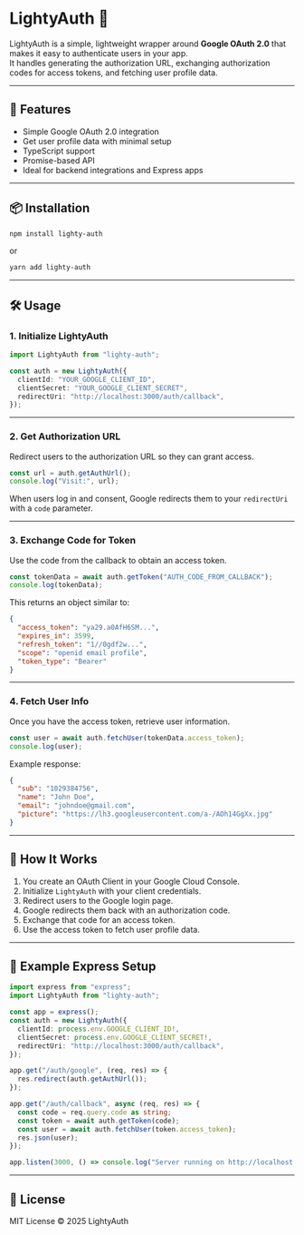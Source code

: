 # LightyAuth 🔐

LightyAuth is a simple, lightweight wrapper around **Google OAuth 2.0** that makes it easy to authenticate users in your app.  
It handles generating the authorization URL, exchanging authorization codes for access tokens, and fetching user profile data.

---

## 🚀 Features

- Simple Google OAuth 2.0 integration
- Get user profile data with minimal setup
- TypeScript support
- Promise-based API
- Ideal for backend integrations and Express apps

---

## 📦 Installation

```bash
npm install lighty-auth
```
or
```bash
yarn add lighty-auth
```

---

## 🛠️ Usage

### 1. Initialize LightyAuth

```ts
import LightyAuth from "lighty-auth";

const auth = new LightyAuth({
  clientId: "YOUR_GOOGLE_CLIENT_ID",
  clientSecret: "YOUR_GOOGLE_CLIENT_SECRET",
  redirectUri: "http://localhost:3000/auth/callback",
});
```

---

### 2. Get Authorization URL

Redirect users to the authorization URL so they can grant access.

```ts
const url = auth.getAuthUrl();
console.log("Visit:", url);
```

When users log in and consent, Google redirects them to your `redirectUri` with a `code` parameter.

---

### 3. Exchange Code for Token

Use the code from the callback to obtain an access token.

```ts
const tokenData = await auth.getToken("AUTH_CODE_FROM_CALLBACK");
console.log(tokenData);
```

This returns an object similar to:
```json
{
  "access_token": "ya29.a0AfH6SM...",
  "expires_in": 3599,
  "refresh_token": "1//0gdf2w...",
  "scope": "openid email profile",
  "token_type": "Bearer"
}
```

---

### 4. Fetch User Info

Once you have the access token, retrieve user information.

```ts
const user = await auth.fetchUser(tokenData.access_token);
console.log(user);
```

Example response:
```json
{
  "sub": "1029384756",
  "name": "John Doe",
  "email": "johndoe@gmail.com",
  "picture": "https://lh3.googleusercontent.com/a-/AOh14GgXx.jpg"
}
```

---

## 🧠 How It Works

1. You create an OAuth Client in your Google Cloud Console.
2. Initialize `LightyAuth` with your client credentials.
3. Redirect users to the Google login page.
4. Google redirects them back with an authorization code.
5. Exchange that code for an access token.
6. Use the access token to fetch user profile data.

---

## 🧩 Example Express Setup

```ts
import express from "express";
import LightyAuth from "lighty-auth";

const app = express();
const auth = new LightyAuth({
  clientId: process.env.GOOGLE_CLIENT_ID!,
  clientSecret: process.env.GOOGLE_CLIENT_SECRET!,
  redirectUri: "http://localhost:3000/auth/callback",
});

app.get("/auth/google", (req, res) => {
  res.redirect(auth.getAuthUrl());
});

app.get("/auth/callback", async (req, res) => {
  const code = req.query.code as string;
  const token = await auth.getToken(code);
  const user = await auth.fetchUser(token.access_token);
  res.json(user);
});

app.listen(3000, () => console.log("Server running on http://localhost:3000"));
```

---

## 📄 License

MIT License © 2025 LightyAuth

